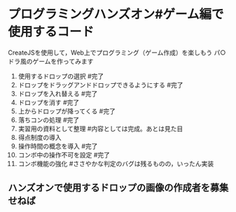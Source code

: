 # プログラミングハンズオン#ゲーム編で使用するコード
CreateJSを使用して，Web上でプログラミング（ゲーム作成）を楽しもう
パ○ドラ風のゲームを作ってみます

1. 使用するドロップの選択 #完了
2. ドロップをドラッグアンドドロップできるようにする #完了
3. ドロップを入れ替える #完了
4. ドロップを消す #完了
5. 上からドロップが降ってくる #完了
6. 落ちコンの処理 #完了
7. 実習用の資料として整理 #内容としては完成。あとは見た目
8. 得点制度の導入
9. 操作時間の概念を導入 #完了
10. コンボ中の操作不可を設定 #完了
11. コンボ機能の強化 #ささやかな判定のバグは残るものの，いったん実装

## ハンズオンで使用するドロップの画像の作成者を募集せねば
